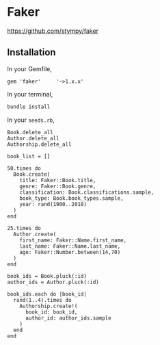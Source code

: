 # Faker

https://github.com/stympy/faker

## Installation
In your Gemfile,

```
gem 'faker'     '~>1.x.x'
```

In your terminal,

```bash
bundle install
```

In your `seeds.rb`,

```
Book.delete_all
Author.delete_all
Authorship.delete_all

book_list = []

50.times do
  Book.create(
    title: Faker::Book.title,
    genre: Faker::Book.genre,
    classification: Book.classifications.sample,
    book_type: Book.book_types.sample,
    year: rand(1900..2018)
  )
end

25.times do
  Author.create(
    first_name: Faker::Name.first_name,
    last_name: Faker::Name.last_name,
    age: Faker::Number.between(14,70)
  )
end

book_ids = Book.pluck(:id)
author_ids = Author.pluck(:id)

book_ids.each do |book_id|
  rand(1..4).times do
    Authorship.create!(
      book_id: book_id,
      author_id: author_ids.sample
    )
  end
end
```
